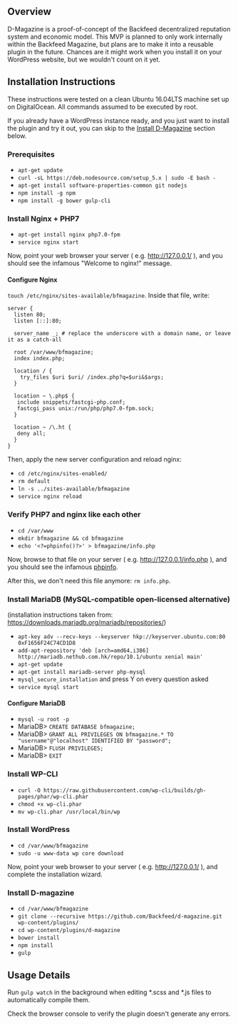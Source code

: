 ## Overview
D-Magazine is a proof-of-concept of the Backfeed decentralized reputation system and economic model.
This MVP is planned to only work internally within the Backfeed Magazine, but plans are to make it into a reusable plugin in the future.
Chances are it might work when you install it on your WordPress website, but we wouldn't count on it yet.

## Installation Instructions
These instructions were tested on a clean Ubuntu 16.04LTS machine set up on DigitalOcean.
All commands assumed to be executed by root.

If you already have a WordPress instance ready, and you just want to install the plugin and try it out, you can skip to the [Install D-Magazine](#install-d-magazine) section below.

### Prerequisites

* `apt-get update`
* `curl -sL https://deb.nodesource.com/setup_5.x | sudo -E bash -`
* `apt-get install software-properties-common git nodejs`
* `npm install -g npm`
* `npm install -g bower gulp-cli`

### Install Nginx + PHP7
* `apt-get install nginx php7.0-fpm`
* `service nginx start`

Now, point your web browser your server ( e.g. http://127.0.0.1/ ), and you should see the infamous "Welcome to nginx!" message.

#### Configure Nginx
`touch /etc/nginx/sites-available/bfmagazine`.
Inside that file, write:

```
server {
  listen 80;
  listen [::]:80;

  server_name _; # replace the underscore with a domain name, or leave it as a catch-all

  root /var/www/bfmagazine;
  index index.php;

  location / {
    try_files $uri $uri/ /index.php?q=$uri&$args;
  }

  location ~ \.php$ {
   include snippets/fastcgi-php.conf;
   fastcgi_pass unix:/run/php/php7.0-fpm.sock;
  }

  location ~ /\.ht {
   deny all;
  }
}
```

Then, apply the new server configuration and reload nginx:
* `cd /etc/nginx/sites-enabled/`
* `rm default`
* `ln -s ../sites-available/bfmagazine`
* `service nginx reload`

### Verify PHP7 and nginx like each other

* `cd /var/www`
* `mkdir bfmagazine && cd bfmagazine`
* `echo '<?=phpinfo()?>' > bfmagazine/info.php`

Now, browse to that file on your server ( e.g. http://127.0.0.1/info.php ), and you should see the infamous [phpinfo](https://assets.digitalocean.com/articles/lemp_ubuntu_1604/php_info.png).

After this, we don't need this file anymore: `rm info.php`.

### Install MariaDB (MySQL-compatible open-licensed alternative)
(installation instructions taken from: https://downloads.mariadb.org/mariadb/repositories/)
* `apt-key adv --recv-keys --keyserver hkp://keyserver.ubuntu.com:80 0xF1656F24C74CD1D8`
* `add-apt-repository 'deb [arch=amd64,i386] http://mariadb.nethub.com.hk/repo/10.1/ubuntu xenial main'`
* `apt-get update`
* `apt-get install mariadb-server php-mysql`
* `mysql_secure_installation` and press Y on every question asked
* `service mysql start`

#### Configure MariaDB

* `mysql -u root -p`
* MariaDB> `CREATE DATABASE bfmagazine;`
* MariaDB> `GRANT ALL PRIVILEGES ON bfmagazine.* TO "username"@"localhost" IDENTIFIED BY "password";`
* MariaDB> `FLUSH PRIVILEGES;`
* MariaDB> `EXIT`

### Install WP-CLI

* `curl -O https://raw.githubusercontent.com/wp-cli/builds/gh-pages/phar/wp-cli.phar`
* `chmod +x wp-cli.phar`
* `mv wp-cli.phar /usr/local/bin/wp`

### Install WordPress
* `cd /var/www/bfmagazine`
* `sudo -u www-data wp core download`

Now, point your web browser to your server ( e.g. http://127.0.0.1/ ), and complete the installation wizard.

### Install D-magazine

* `cd /var/www/bfmagazine`
* `git clone --recursive https://github.com/Backfeed/d-magazine.git wp-content/plugins/`
* `cd wp-content/plugins/d-magazine`
* `bower install`
* `npm install`
* `gulp`

## Usage Details
Run `gulp watch` in the background when editing *.scss and *.js files to automatically compile them.

Check the browser console to verify the plugin doesn't generate any errors.

